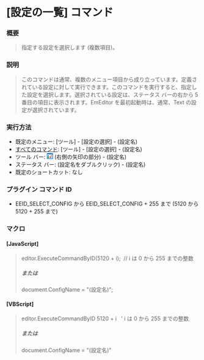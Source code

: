 # \[設定の一覧\] コマンド

### 概要

> 指定する設定を選択します (複数項目)。

### 説明

> このコマンドは通常、複数のメニュー項目から成り立っています。定義されている設定に対して実行できます。このコマンドを実行すると、指定した設定を選択します。選択されている設定は、ステータス
> バーの右から 5 番目の項目に表示されます。EmEditor を最初起動時は、通常、Text の設定が選択されています。

### 実行方法

- 既定のメニュー: \[ツール\] \- \[設定の選択\] \- (設定名)
- [すべてのコマンド](../../glossary/allcommands): \[ツール\] \- \[設定の選択\] \- (設定名)
- ツール バー: ![](../../images/configpopup.gif) (右側の矢印の部分) \-
(設定名)
- ステータス バー: (設定名をダブルクリック) \- (設定名)
- 既定のショートカット: なし

### プラグイン コマンド ID

- EEID\_SELECT\_CONFIG から EEID\_SELECT\_CONFIG + 255 まで (5120 から 5120 + 255 まで)

### マクロ

#### \[JavaScript\]

> editor.ExecuteCommandByID(5120 + i);  // i は 0 から 255 までの整数
>
> ##### または
>
> document.ConfigName = "(設定名)";

#### \[VBScript\]

> editor.ExecuteCommandByID 5120 + i   ' i は 0 から 255 までの整数
>
> ##### または
>
> document.ConfigName = "(設定名)"

